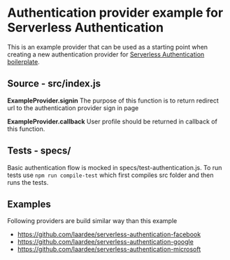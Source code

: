 # Authentication provider example for Serverless Authentication

This is an example provider that can be used as a starting point when creating a new authentication provider for [Serverless Authentication boilerplate](https://github.com/laardee/serverless-authentication-boilerplate).

## Source - src/index.js
**ExampleProvider.signin**
The purpose of this function is to return redirect url to the authentication provider sign in page

**ExampleProvider.callback**
User profile should be returned in callback of this function.

## Tests - specs/
Basic authentication flow is mocked in specs/test-authentication.js. To run tests use `npm run compile-test` which first compiles src folder and then runs the tests.

## Examples

Following providers are build similar way than this example

* https://github.com/laardee/serverless-authentication-facebook
* https://github.com/laardee/serverless-authentication-google
* https://github.com/laardee/serverless-authentication-microsoft